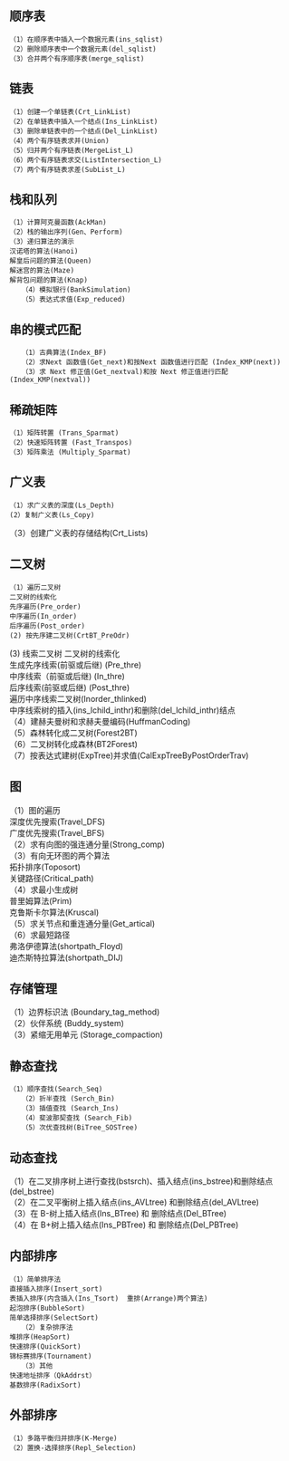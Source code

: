 ## 顺序表
	（1）在顺序表中插入一个数据元素(ins_sqlist)  
  	（2）删除顺序表中一个数据元素(del_sqlist)  
    （3）合并两个有序顺序表(merge_sqlist)  
## 链表
	（1）创建一个单链表(Crt_LinkList)  
    （2）在单链表中插入一个结点(Ins_LinkList)  
    （3）删除单链表中的一个结点(Del_LinkList)  
    （4）两个有序链表求并(Union)  
    （5）归并两个有序链表(MergeList_L)  
    （6）两个有序链表求交(ListIntersection_L)  
    （7）两个有序链表求差(SubList_L)  
## 栈和队列
    （1）计算阿克曼函数(AckMan)  
    （2）栈的输出序列(Gen、Perform)  
    （3）递归算法的演示  
	汉诺塔的算法(Hanoi)  
	解皇后问题的算法(Queen)  
	解迷宫的算法(Maze)  
	解背包问题的算法(Knap)  
       （4）模拟银行(BankSimulation)  
       （5）表达式求值(Exp_reduced)  
## 串的模式匹配
       （1）古典算法(Index_BF)  
       （2）求Next 函数值(Get_next)和按Next 函数值进行匹配 (Index_KMP(next))  
       （3）求 Next 修正值(Get_nextval)和按 Next 修正值进行匹配(Index_KMP(nextval))  
## 稀疏矩阵
	（1）矩阵转置 (Trans_Sparmat)  
    （2）快速矩阵转置 (Fast_Transpos)  
    （3）矩阵乘法 (Multiply_Sparmat)  
## 广义表
	（1）求广义表的深度(Ls_Depth)  
    (2）复制广义表(Ls_Copy)  
   （3）创建广义表的存储结构(Crt_Lists)  
## 二叉树
	（1）遍历二叉树  
	二叉树的线索化  
	先序遍历(Pre_order)  
	中序遍历(In_order)  
	后序遍历(Post_order)  
    (2) 按先序建二叉树(CrtBT_PreOdr) 
 (3) 线索二叉树
	二叉树的线索化  
	生成先序线索(前驱或后继) (Pre_thre)  
	中序线索（前驱或后继) (In_thre)  
	后序线索(前驱或后继) (Post_thre)  
	遍历中序线索二叉树(Inorder_thlinked)  
	中序线索树的插入(ins_lchild_inthr)和删除(del_lchild_inthr)结点  
       （4）建赫夫曼树和求赫夫曼编码(HuffmanCoding)  
       （5）森林转化成二叉树(Forest2BT)  
       （6）二叉树转化成森林(BT2Forest)  
       （7）按表达式建树(ExpTree)并求值(CalExpTreeByPostOrderTrav)  
## 	图
   （1）图的遍历  
	深度优先搜索(Travel_DFS)  
	广度优先搜索(Travel_BFS)  
       （2）求有向图的强连通分量(Strong_comp)  
       （3）有向无环图的两个算法  
	拓扑排序(Toposort)  
	关键路径(Critical_path)  
       （4）求最小生成树  
	普里姆算法(Prim)  
	克鲁斯卡尔算法(Kruscal)  
       （5）求关节点和重连通分量(Get_artical)  
       （6）求最短路径  
	弗洛伊德算法(shortpath_Floyd)  
	迪杰斯特拉算法(shortpath_DIJ)  
## 	存储管理
   （1）边界标识法 (Boundary_tag_method)  
       （2）伙伴系统 (Buddy_system)  
       （3）紧缩无用单元 (Storage_compaction)  
## 静态查找
	（1）顺序查找(Search_Seq)  
       （2）折半查找 (Serch_Bin)  
       （3）插值查找 (Search_Ins)  
       （4）斐波那契查找 (Search_Fib)  
       （5）次优查找树(BiTree_SOSTree)  
## 动态查找
   （1）在二叉排序树上进行查找(bstsrch)、插入结点(ins_bstree)和删除结点(del_bstree)  
       （2）在二叉平衡树上插入结点(ins_AVLtree) 和删除结点(del_AVLtree)  
       （3）在 B-树上插入结点(Ins_BTree) 和 删除结点(Del_BTree)  
       （4）在 B+树上插入结点(Ins_PBTree) 和 删除结点(Del_PBTree)  
## 内部排序  
	（1）简单排序法  
	直接插入排序(Insert_sort)  
	表插入排序(内含插入(Ins_Tsort)  重排(Arrange)两个算法)  
	起泡排序(BubbleSort)  
	简单选择排序(SelectSort)  
       （2）复杂排序法  
	堆排序(HeapSort)  
	快速排序(QuickSort)   
	锦标赛排序(Tournament)   
       （3）其他  
	快速地址排序（QkAddrst）  
	基数排序(RadixSort)  
##	外部排序
	（1）多路平衡归并排序(K-Merge)  
    （2）置换-选择排序(Repl_Selection)  

